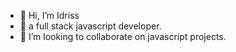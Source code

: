 - 👋 Hi, I’m Idriss
- 👀 a full stack javascript developer.
- 💞️ I’m looking to collaborate on javascript projects.

<!---
idriss30/idriss30 is a ✨ special ✨ repository because its `README.md` (this file) appears on your GitHub profile.
You can click the Preview link to take a look at your changes.
--->
